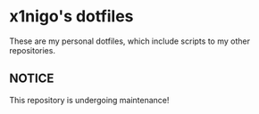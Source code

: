 # x1nigo's dotfiles
These are my personal dotfiles, which include scripts to my other repositories.

## NOTICE
This repository is undergoing maintenance!
